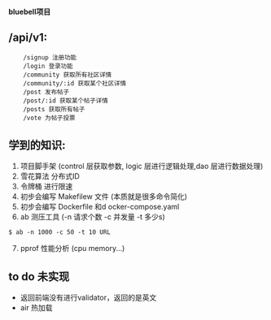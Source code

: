 #### bluebell项目

## /api/v1:
        /signup 注册功能
        /login 登录功能
        /community 获取所有社区详情
        /community/:id 获取某个社区详情
        /post 发布帖子
        /post/:id 获取某个帖子详情
        /posts 获取所有帖子
        /vote 为帖子投票

## 学到的知识:

1. 项目脚手架 (control 层获取参数, logic 层进行逻辑处理,dao 层进行数据处理)
2. 雪花算法 分布式ID
3. 令牌桶 进行限速
4. 初步会编写 Makefilew 文件 (本质就是很多命令简化)
5. 初步会编写 Dockerfile 和d ocker-compose.yaml
6. ab 测压工具  (-n 请求个数 -c 并发量 -t 多少s)
``` 
$ ab -n 1000 -c 50 -t 10 URL
```
7. pprof 性能分析 (cpu memory...)


## to do  未实现
- 返回前端没有进行validator，返回的是英文
- air 热加载